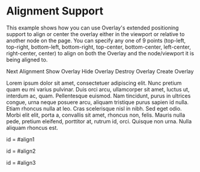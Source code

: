 Alignment Support
=================

This example shows how you can use Overlay's extended positioning support to align or center the overlay either in the viewport or relative to another node on the page. You can specify any one of 9 points (top-left, top-right, bottom-left, bottom-right, top-center, bottom-center, left-center, right-center, center) to align on both the Overlay and the node/viewport it is being aligned to.

<span id="step"></span>

Next Alignment Show Overlay Hide Overlay Destroy Overlay Create Overlay

Lorem ipsum dolor sit amet, consectetuer adipiscing elit. Nunc pretium quam eu mi varius pulvinar. Duis orci arcu, ullamcorper sit amet, luctus ut, interdum ac, quam. Pellentesque euismod. Nam tincidunt, purus in ultrices congue, urna neque posuere arcu, aliquam tristique purus sapien id nulla. Etiam rhoncus nulla at leo. Cras scelerisque nisl in nibh. Sed eget odio. Morbi elit elit, porta a, convallis sit amet, rhoncus non, felis. Mauris nulla pede, pretium eleifend, porttitor at, rutrum id, orci. Quisque non urna. Nulla aliquam rhoncus est.

<span class="title">id = \#align1</span>

<span class="title">id = \#align2</span>

<span class="title">id = \#align3</span>
